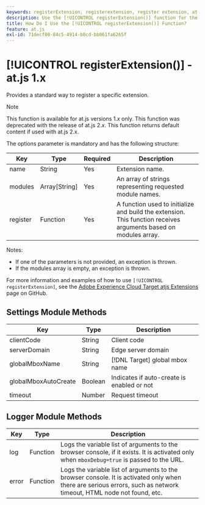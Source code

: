 ```yaml
---
keywords: registerExtension, registerextension, register extension, at.js, functions, function, clientCode, serverDomain, globalMboxName, globalMboxAutoCreate, timeout, registerExtension2
description: Use the [!UICONTROL registerExtension()] function for the [!DNL Adobe Target] at.js JavaScript library to register a specific extension. (at.js 1.x)
title: How Do I Use the [!UICONTROL registerExtension()] Function?
feature: at.js
exl-id: 71decf00-84c5-4914-b0cd-bb061fa6265f
---
```

# [!UICONTROL registerExtension()] - at.js 1.x

Provides a standard way to register a specific extension.

>[!NOTE]
>
>This function is available for at.js versions 1.*x* only. This function was deprecated with the release of at.js 2.*x*. This function returns default content if used with at.js 2.x.

The options parameter is mandatory and has the following structure:

| Key | Type | Required | Description |
|--- |--- |--- |--- |
|name|String|Yes|Extension name.|
|modules|Array[String]|Yes|An array of strings representing requested module names.|
|register|Function|Yes|A function used to initialize and build the extension. This function receives arguments based on modules array.|

Notes:

* If one of the parameters is not provided, an exception is thrown. 
* If the modules array is empty, an exception is thrown.

For more information and examples of how to use `[!UICONTROL registerExtension]`, see the [Adobe Experience Cloud Target atjs Extensions](https://github.com/Adobe-Marketing-Cloud/target-atjs-extensions) page on GitHub.

## Settings Module Methods

| Key | Type | Description |
|--- |--- |--- |
|clientCode|String|Client code|
|serverDomain|String|Edge server domain|
|globalMboxName|String|[!DNL Target] global mbox name|
|globalMboxAutoCreate|Boolean|Indicates if auto-create is enabled or not|
|timeout|Number|Request timeout|

## Logger Module Methods

| Key | Type | Description |
|--- |--- |--- |
|log|Function|Logs the variable list of arguments to the browser console, if it exists. It is activated only when `mboxDebug=true` is passed to the URL.|
|error|Function|Logs the variable list of arguments to the browser console. It is activated only when there are serious errors, such as network timeout, HTML node not found, etc.|

